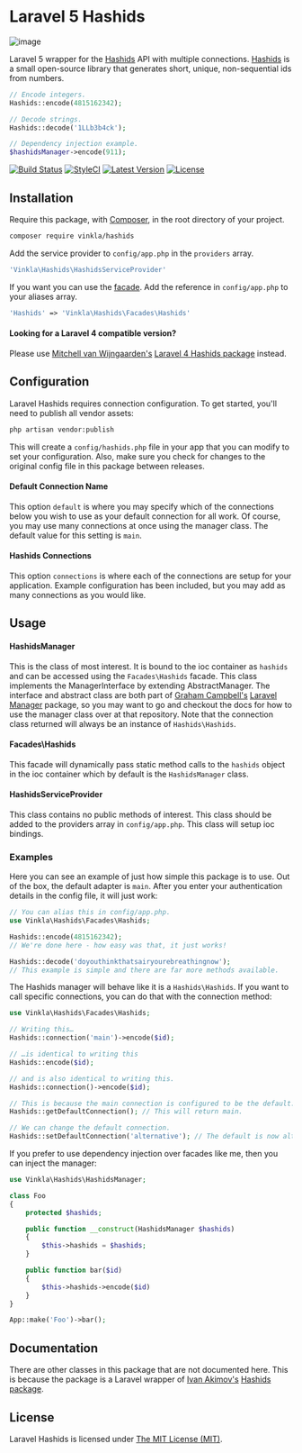 Laravel 5 Hashids
=================

![image](https://raw.githubusercontent.com/vinkla/vinkla.github.io/master/images/laravel-hashids.png)

Laravel 5 wrapper for the [Hashids](http://hashids.org) API with multiple connections. [Hashids](http://hashids.org) is a small open-source library that generates short, unique, non-sequential ids from numbers.

```php
// Encode integers.
Hashids::encode(4815162342);

// Decode strings.
Hashids::decode('1LLb3b4ck');

// Dependency injection example.
$hashidsManager->encode(911);
```

[![Build Status](https://img.shields.io/travis/vinkla/hashids/master.svg?style=flat)](https://travis-ci.org/vinkla/hashids)
[![StyleCI](https://styleci.io/repos/30237105/shield?style=flat)](https://styleci.io/repos/30237105)
[![Latest Version](https://img.shields.io/github/release/vinkla/hashids.svg?style=flat)](https://github.com/vinkla/hashids/releases)
[![License](https://img.shields.io/packagist/l/vinkla/hashids.svg?style=flat)](https://packagist.org/packages/vinkla/hashids)

## Installation
Require this package, with [Composer](https://getcomposer.org/), in the root directory of your project.

```bash
composer require vinkla/hashids
```

Add the service provider to ```config/app.php``` in the `providers` array.

```php
'Vinkla\Hashids\HashidsServiceProvider'
```

If you want you can use the [facade](http://laravel.com/docs/facades). Add the reference in ```config/app.php``` to your aliases array.

```php
'Hashids' => 'Vinkla\Hashids\Facades\Hashids'
```

#### Looking for a Laravel 4 compatible version?

Please use [Mitchell van Wijngaarden's](https://github.com/mitchellvanw) [Laravel 4 Hashids package](https://github.com/mitchellvanw/hashids) instead.

## Configuration

Laravel Hashids requires connection configuration. To get started, you'll need to publish all vendor assets:

```bash
php artisan vendor:publish
```

This will create a `config/hashids.php` file in your app that you can modify to set your configuration. Also, make sure you check for changes to the original config file in this package between releases.

#### Default Connection Name

This option `default` is where you may specify which of the connections below you wish to use as your default connection for all work. Of course, you may use many connections at once using the manager class. The default value for this setting is `main`.

#### Hashids Connections

This option `connections` is where each of the connections are setup for your application. Example configuration has been included, but you may add as many connections as you would like.


## Usage

#### HashidsManager

This is the class of most interest. It is bound to the ioc container as `hashids` and can be accessed using the `Facades\Hashids` facade. This class implements the ManagerInterface by extending AbstractManager. The interface and abstract class are both part of [Graham Campbell's](https://github.com/GrahamCampbell) [Laravel Manager](https://github.com/GrahamCampbell/Laravel-Manager) package, so you may want to go and checkout the docs for how to use the manager class over at that repository. Note that the connection class returned will always be an instance of `Hashids\Hashids`.

#### Facades\Hashids

This facade will dynamically pass static method calls to the `hashids` object in the ioc container which by default is the `HashidsManager` class.

#### HashidsServiceProvider

This class contains no public methods of interest. This class should be added to the providers array in `config/app.php`. This class will setup ioc bindings.

### Examples
Here you can see an example of just how simple this package is to use. Out of the box, the default adapter is `main`. After you enter your authentication details in the config file, it will just work:

```php
// You can alias this in config/app.php.
use Vinkla\Hashids\Facades\Hashids;

Hashids::encode(4815162342);
// We're done here - how easy was that, it just works!

Hashids::decode('doyouthinkthatsairyourebreathingnow');
// This example is simple and there are far more methods available.
```

The Hashids manager will behave like it is a `Hashids\Hashids`. If you want to call specific connections, you can do that with the connection method:

```php
use Vinkla\Hashids\Facades\Hashids;

// Writing this…
Hashids::connection('main')->encode($id);

// …is identical to writing this
Hashids::encode($id);

// and is also identical to writing this.
Hashids::connection()->encode($id);

// This is because the main connection is configured to be the default.
Hashids::getDefaultConnection(); // This will return main.

// We can change the default connection.
Hashids::setDefaultConnection('alternative'); // The default is now alternative.
```

If you prefer to use dependency injection over facades like me, then you can inject the manager:

```php
use Vinkla\Hashids\HashidsManager;

class Foo
{
	protected $hashids;

	public function __construct(HashidsManager $hashids)
	{
		$this->hashids = $hashids;
	}

	public function bar($id)
	{
		$this->hashids->encode($id)
	}
}

App::make('Foo')->bar();
```

## Documentation
There are other classes in this package that are not documented here. This is because the package is a Laravel wrapper of [Ivan Akimov's](https://github.com/ivanakimov) [Hashids package](https://github.com/ivanakimov/hashids.php).

## License

Laravel Hashids is licensed under [The MIT License (MIT)](LICENSE).

